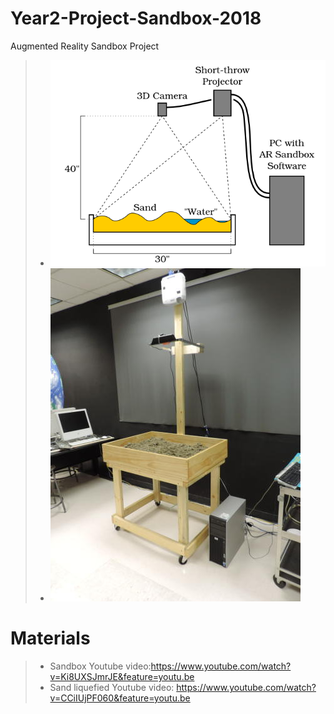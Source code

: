 # Year2-Project-Sandbox-2018
Augmented Reality Sandbox Project
>- ![image](https://github.com/KetchumFion/Year2-Project-Sandbox-2018/blob/master/Figure/ARSandboxLayout.png)
>- ![image](https://github.com/KetchumFion/Year2-Project-Sandbox-2018/blob/master/Figure/Sandbox1.jpg)
# Materials
>- Sandbox Youtube video:https://www.youtube.com/watch?v=Ki8UXSJmrJE&feature=youtu.be
>- Sand liquefied Youtube video: https://www.youtube.com/watch?v=CCiIUjPF060&feature=youtu.be
